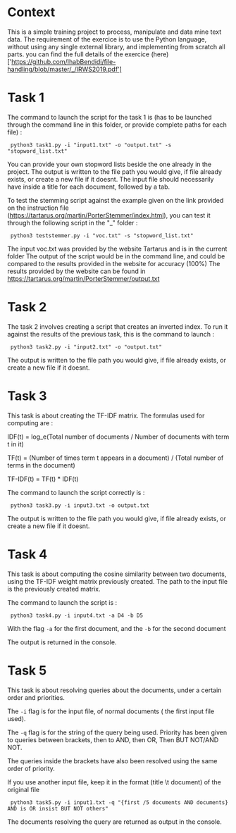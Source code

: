 # Context
This is a simple training project to process, manipulate and data mine text data. The requirement of the exercice is to use the Python language, without using any single external library, and implementing from scratch all parts. you can find the full details of the exercice (here)['https://github.com/IhabBendidi/file-handling/blob/master/_/IRWS2019.pdf']



# Task 1
The command to launch the script for the task 1 is (has to be launched through the command line in this folder, or provide complete paths for each file) :

```  python3 task1.py -i "input1.txt" -o "output.txt" -s "stopword_list.txt"  ```

You can provide your own stopword lists beside the one already in the project.
The output is written to the file path you would give, if file already exists, or create a new file if it doesnt.
The input file should necessarily have inside a title for each document, followed by a tab.

To test the stemming script against the example given on the link provided on the instruction file
(https://tartarus.org/martin/PorterStemmer/index.html), you can test it through the following script in the "_" folder :

```  python3 teststemmer.py -i "voc.txt" -s "stopword_list.txt"  ```

The input voc.txt was provided by the website Tartarus and is in the current folder
The output of the script would be in the command line, and could be compared to the results provided in the website for accuracy (100%)
The results provided by the website can be found in https://tartarus.org/martin/PorterStemmer/output.txt



# Task 2
 The task 2 involves creating a script that creates an inverted index. To run it against the results of the previous task, this is the command to launch :


```  python3 task2.py -i "input2.txt" -o "output.txt"  ```

The output is written to the file path you would give, if file already exists, or create a new file if it doesnt.


# Task 3

This task is about creating the TF-IDF matrix. The formulas used for computing are :

IDF(t) = log_e(Total number of documents / Number of documents with term t in it)

TF(t) = (Number of times term t appears in a document) / (Total number of terms in the document)

TF-IDF(t) = TF(t) * IDF(t)

The command to launch the script correctly is :

```  python3 task3.py -i input3.txt -o output.txt  ```

The output is written to the file path you would give, if file already exists, or create a new file if it doesnt.

# Task 4

This task is about computing the cosine similarity between two documents, using the TF-IDF weight matrix previously created. The path to the input file is the previously created matrix.

The command to launch the script is :

```  python3 task4.py -i input4.txt -a D4 -b D5  ```

With the flag ``-a`` for the first document, and the ``-b`` for the second document

The output is returned in the console.

# Task 5

This task is about resolving queries about the documents, under a certain order and priorities.

The ``-i`` flag is for the input file, of normal documents ( the first input file used).

The ``-q`` flag is for the string of the query being used. Priority has been given to queries between brackets, then to AND, then OR, Then BUT NOT/AND NOT.

The queries inside the brackets have also been resolved using the same order of priority.

If you use another input file, keep it in the format (title \t document) of the original file

```  python3 task5.py -i input1.txt -q "{first /5 documents AND documents} AND is OR insist BUT NOT others"  ```

The documents resolving the query are returned as output in the console.
